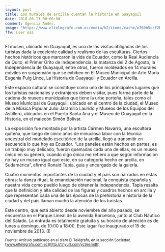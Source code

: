 ```yaml
---
layout: post
title: Los murales de arcilla cuentan la historia en Guayaquil
date: 2018-06-13 00:00:00
comment: Agencia Andes.
image: "https://www.eltelegrafo.com.ec/media/k2/items/cache/e760b5ccf2b0843f2e8809471d636c4c_XL.jpg"
ffw: Leer más
--- 
```

El museo, ubicado en Guayaquil, es una de las visitas obligadas de los turistas dada la excelente calidad y realismo de las esculturas. Ciertos hechos históricos que marcaron la vida de Ecuador, como la Real Audiencia de Quito, el Primer Grito de Independencia, la matanza del 2 de Agosto, la Independencia de Guayaquil, entre otros, fueron moldeados en 14 murales móviles en suspensión que se exhiben en El Museo Municipal de Arte María Eugenia Puig Lince, La Historia de Guayaquil y Ecuador en Arcilla.  

Este espacio cultural se constituye como uno de los principales lugares que los turistas nacionales y extranjeros deben visitar, pues forma parte de la cadena de museos municipales que tiene la urbe porteña, tales como el Museo Municipal de Guayaquil, ubicado en el centro de la ciudad, el Museo de la Música Popular Julio Jaramillo Laurido y Museos de los Equipos del Astillero, ubicados en el Puerto Santa Ana y el Museo de Guayaquil en la Historia, en el malecón Simón Bolívar.  

La exposición fue montada por la artista Carmen Navarro, una escultora quiteña, que luego de cinco años de minuciosa labor con la técnica ancestral del modelado escultórico de la arcilla, llegó a transmitir en secuencia lo que hoy es Ecuador. “Los paneles están hechos en partes, es un trabajo muy delicado, fueron quemadas cada una de ellas, es un museo único en su género, cuando digo único me refiero a que según información no hay un museo igual que este, en su categoría hecho en arcilla, en Sudamérica”, afirmó Ronald Tapia, guía y encargado de la galería.   

Cuatro momentos importantes de la ciudad y el país son narrados en estas obras: la danza ritual, la emancipación nacional, la conquista española y nuestra vida como pueblo luego de obtener la independencia. Tapia resalta que la definición y alta calidad de las figuras y cuadros hechos en arcilla y que representan cada una de las épocas de la prehistoria e historia de la ciudad y del país llaman mucho la atención de los turistas.  

Este centro, que está abierto desde noviembre del año pasado, se encuentra en el Parque Lineal de la avenida Barcelona, junto al Club Náutico del Salado. La entrada es totalmente gratuita y su horario de atención es de lunes a domingo, de 10:00 a 18:00. Este lugar fue inaugurado el 15 de noviembre de 2013. (I)  

<small>Fuente: Artículo publicado en el diaro El Telégrafo, en la sección Sociedad. [www.eltelegrafo.com.ec](http://tinyurl.com/yc9esmdh)</small>
